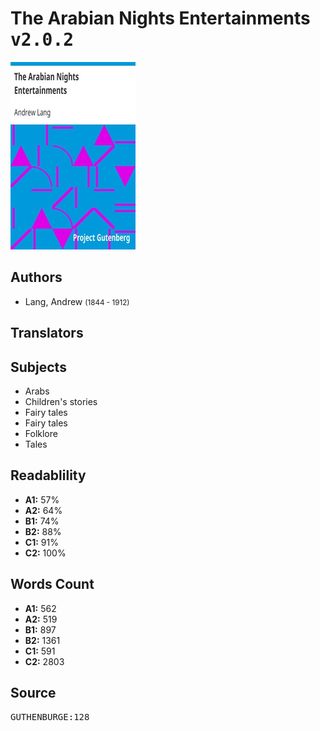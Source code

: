 # The Arabian Nights Entertainments <kbd>v2.0.2</kbd>

![](./cover.medium.jpg "")

## Authors


 - Lang, Andrew <small>(1844 - 1912)</small>

## Translators



## Subjects


 - Arabs
 - Children's stories
 - Fairy tales
 - Fairy tales
 - Folklore
 - Tales

## Readablility


 - **A1:** 57%
 - **A2:** 64%
 - **B1:** 74%
 - **B2:** 88%
 - **C1:** 91%
 - **C2:** 100%

## Words Count


 - **A1:** 562
 - **A2:** 519
 - **B1:** 897
 - **B2:** 1361
 - **C1:** 591
 - **C2:** 2803

## Source


<kbd>GUTHENBURGE:128</kbd>
